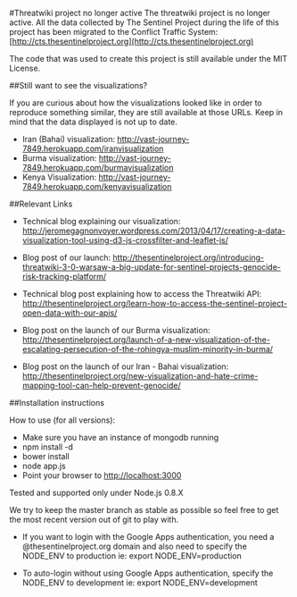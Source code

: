 #Threatwiki project no longer active
The threatwiki project is no longer active. All the data collected by The Sentinel Project during the life of this project has been migrated to the Conflict Traffic System: [http://cts.thesentinelproject.org](http://cts.thesentinelproject.org)

The code that was used to create this project is still available under the MIT License.

##Still want to see the visualizations?

If you are curious about how the visualizations looked like in order to reproduce something similar, they are still available at those URLs. Keep in mind that the data displayed is not up to date.

- Iran (Bahai) visualization: http://vast-journey-7849.herokuapp.com/iranvisualization
- Burma visualization: http://vast-journey-7849.herokuapp.com/burmavisualization
- Kenya Visualization: http://vast-journey-7849.herokuapp.com/kenyavisualization

##Relevant Links

- Technical blog explaining our visualization:
http://jeromegagnonvoyer.wordpress.com/2013/04/17/creating-a-data-visualization-tool-using-d3-js-crossfilter-and-leaflet-js/

- Blog post of our launch:
http://thesentinelproject.org/introducing-threatwiki-3-0-warsaw-a-big-update-for-sentinel-projects-genocide-risk-tracking-platform/

- Technical blog post explaining how to access the Threatwiki API:
http://thesentinelproject.org/learn-how-to-access-the-sentinel-project-open-data-with-our-apis/

- Blog post on the launch of our Burma visualization:
http://thesentinelproject.org/launch-of-a-new-visualization-of-the-escalating-persecution-of-the-rohingya-muslim-minority-in-burma/

- Blog post on the launch of our Iran - Bahai visualization:
http://thesentinelproject.org/new-visualization-and-hate-crime-mapping-tool-can-help-prevent-genocide/

##Installation instructions

How to use (for all versions):

- Make sure you have an instance of mongodb running
- npm install -d
- bower install
- node app.js
- Point your browser to [http://localhost:3000](http://localhost:3000)

Tested and supported only under Node.js 0.8.X

We try to keep the master branch as stable as possible so feel free to get the most recent version out of git to play with.

- If you want to login with the Google Apps authentication, you need a @thesentinelproject.org domain and also need to specify the NODE_ENV to production
	ie: export NODE_ENV=production
	
- To auto-login without using Google Apps authentication, specify the NODE_ENV to development
	ie: export NODE_ENV=development